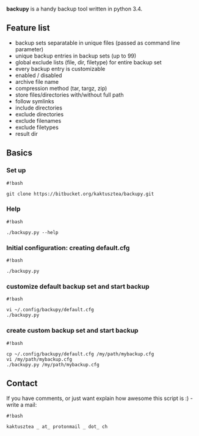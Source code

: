 **backupy** is a handy backup tool written in python 3.4.

## Feature list ##

* backup sets separatable in unique files (passed as command line parameter)
* unique backup entries in backup sets (up to 99)
* global exclude lists (file, dir, filetype) for entire backup set
* every backup entry is customizable
 * enabled / disabled
 * archive file name
 * compression method (tar, targz, zip)
 * store files/directories with/without full path
 * follow symlinks
 * include directories
 * exclude directories
 * exclude filenames
 * exclude filetypes
 * result dir
 
## Basics ##

### Set up ###

```
#!bash

git clone https://bitbucket.org/kaktusztea/backupy.git
```


### Help ###

```
#!bash

./backupy.py --help
```


### Initial configuration: creating default.cfg ###

```
#!bash

./backupy.py
```


### customize default backup set and start backup ###

```
#!bash

vi ~/.config/backupy/default.cfg
./backupy.py
```


### create custom backup set and start backup ###

```
#!bash

cp ~/.config/backupy/default.cfg /my/path/mybackup.cfg
vi /my/path/mybackup.cfg
./backupy.py /my/path/mybackup.cfg

```

## Contact ##
If you have comments, or just want explain how awesome this script is :) - write a mail:


```
#!bash

kaktusztea _ at_ protonmail _ dot_ ch
```
